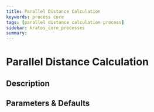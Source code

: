 ```yaml
---
title: Parallel Distance Calculation
keywords: process core
tags: [parallel distance calculation process]
sidebar: kratos_core_processes
summary: 
---
```


# Parallel Distance Calculation

## Description

## Parameters & Defaults